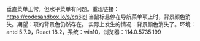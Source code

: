 垂直菜单正常，但水平菜单有问题。重现链接：https://codesandbox.io/s/cg6jcl
当鼠标悬停在导航菜单项上时，背景颜色消失。期望：项的背景色仍然存在。
实际上发生的情况：背景颜色消失了。环境：antd 5.7.0，React 18.2，系统：win10，浏览器：114.0.5735.199
